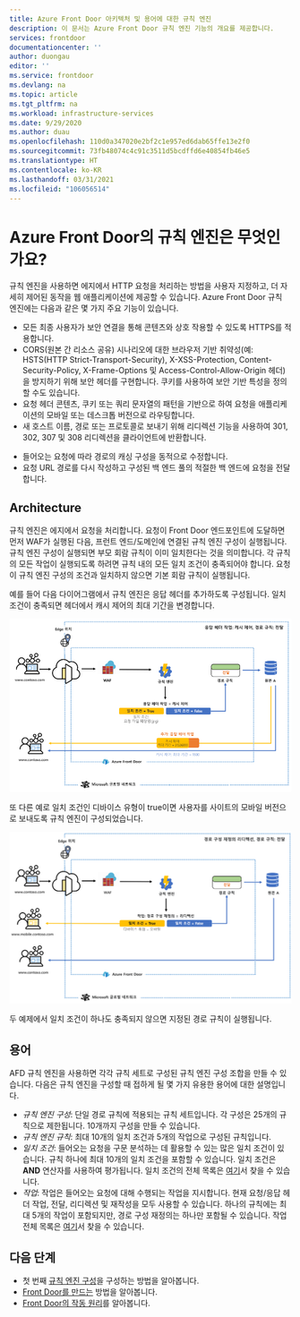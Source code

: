 ```yaml
---
title: Azure Front Door 아키텍처 및 용어에 대한 규칙 엔진
description: 이 문서는 Azure Front Door 규칙 엔진 기능의 개요를 제공합니다.
services: frontdoor
documentationcenter: ''
author: duongau
editor: ''
ms.service: frontdoor
ms.devlang: na
ms.topic: article
ms.tgt_pltfrm: na
ms.workload: infrastructure-services
ms.date: 9/29/2020
ms.author: duau
ms.openlocfilehash: 110d0a347020e2bf2c1e957ed6dab65ffe13e2f0
ms.sourcegitcommit: 73fb48074c4c91c3511d5bcdffd6e40854fb46e5
ms.translationtype: HT
ms.contentlocale: ko-KR
ms.lasthandoff: 03/31/2021
ms.locfileid: "106056514"
---
```

# <a name="what-is-rules-engine-for-azure-front-door"></a>Azure Front Door의 규칙 엔진은 무엇인가요? 

규칙 엔진을 사용하면 에지에서 HTTP 요청을 처리하는 방법을 사용자 지정하고, 더 자세히 제어된 동작을 웹 애플리케이션에 제공할 수 있습니다. Azure Front Door 규칙 엔진에는 다음과 같은 몇 가지 주요 기능이 있습니다.

* 모든 최종 사용자가 보안 연결을 통해 콘텐츠와 상호 작용할 수 있도록 HTTPS를 적용합니다.
* CORS(원본 간 리소스 공유) 시나리오에 대한 브라우저 기반 취약성(예: HSTS(HTTP Strict-Transport-Security), X-XSS-Protection, Content-Security-Policy, X-Frame-Options 및 Access-Control-Allow-Origin 헤더)을 방지하기 위해 보안 헤더를 구현합니다. 쿠키를 사용하여 보안 기반 특성을 정의할 수도 있습니다.
* 요청 헤더 콘텐츠, 쿠키 또는 쿼리 문자열의 패턴을 기반으로 하여 요청을 애플리케이션의 모바일 또는 데스크톱 버전으로 라우팅합니다.
* 새 호스트 이름, 경로 또는 프로토콜로 보내기 위해 리디렉션 기능을 사용하여 301, 302, 307 및 308 리디렉션을 클라이언트에 반환합니다.
- 들어오는 요청에 따라 경로의 캐싱 구성을 동적으로 수정합니다.
- 요청 URL 경로를 다시 작성하고 구성된 백 엔드 풀의 적절한 백 엔드에 요청을 전달합니다.

## <a name="architecture"></a>Architecture 

규칙 엔진은 에지에서 요청을 처리합니다. 요청이 Front Door 엔드포인트에 도달하면 먼저 WAF가 실행된 다음, 프런트 엔드/도메인에 연결된 규칙 엔진 구성이 실행됩니다. 규칙 엔진 구성이 실행되면 부모 회람 규칙이 이미 일치한다는 것을 의미합니다. 각 규칙의 모든 작업이 실행되도록 하려면 규칙 내의 모든 일치 조건이 충족되어야 합니다. 요청이 규칙 엔진 구성의 조건과 일치하지 않으면 기본 회람 규칙이 실행됩니다. 

예를 들어 다음 다이어그램에서 규칙 엔진은 응답 헤더를 추가하도록 구성됩니다. 일치 조건이 충족되면 헤더에서 캐시 제어의 최대 기간을 변경합니다. 

![응답 헤더 작업](./media/front-door-rules-engine/rules-engine-architecture-3.png)

또 다른 예로 일치 조건인 디바이스 유형이 true이면 사용자를 사이트의 모바일 버전으로 보내도록 규칙 엔진이 구성되었습니다. 

![경로 구성 재정의](./media/front-door-rules-engine/rules-engine-architecture-1.png)

두 예제에서 일치 조건이 하나도 충족되지 않으면 지정된 경로 규칙이 실행됩니다. 

## <a name="terminology"></a>용어 

AFD 규칙 엔진을 사용하면 각각 규칙 세트로 구성된 규칙 엔진 구성 조합을 만들 수 있습니다. 다음은 규칙 엔진을 구성할 때 접하게 될 몇 가지 유용한 용어에 대한 설명입니다. 

- *규칙 엔진 구성*: 단일 경로 규칙에 적용되는 규칙 세트입니다. 각 구성은 25개의 규칙으로 제한됩니다. 10개까지 구성을 만들 수 있습니다. 
- *규칙 엔진 규칙*: 최대 10개의 일치 조건과 5개의 작업으로 구성된 규칙입니다.
- *일치 조건*: 들어오는 요청을 구문 분석하는 데 활용할 수 있는 많은 일치 조건이 있습니다. 규칙 하나에 최대 10개의 일치 조건을 포함할 수 있습니다. 일치 조건은 **AND** 연산자를 사용하여 평가됩니다. 일치 조건의 전체 목록은 [여기](front-door-rules-engine-match-conditions.md)서 찾을 수 있습니다. 
- *작업*: 작업은 들어오는 요청에 대해 수행되는 작업을 지시합니다. 현재 요청/응답 헤더 작업, 전달, 리디렉션 및 재작성을 모두 사용할 수 있습니다. 하나의 규칙에는 최대 5개의 작업이 포함되지만, 경로 구성 재정의는 하나만 포함될 수 있습니다.  작업 전체 목록은 [여기](front-door-rules-engine-actions.md)서 찾을 수 있습니다.


## <a name="next-steps"></a>다음 단계

- 첫 번째 [규칙 엔진 구성](front-door-tutorial-rules-engine.md)을 구성하는 방법을 알아봅니다. 
- [Front Door를 만드는](quickstart-create-front-door.md) 방법을 알아봅니다.
- [Front Door의 작동 원리](front-door-routing-architecture.md)를 알아봅니다.

